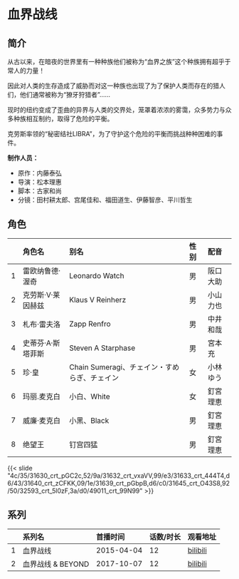 # 血界战线


## 简介

从古以来，在暗夜的世界里有一种种族他们被称为“血界之族”这个种族拥有超乎于常人的力量！

因此对人类的生存造成了威胁而对这一种族也出现了为了保护人类而存在的猎人们，他们通常被称为“獠牙狩猎者”……

现时的纽约变成了歪曲的异界与人类的交界处，笼罩着浓浓的雾霭，众多势力与众多种族相互制约，取得了危险的平衡。

克劳斯率领的“秘密结社LIBRA”，为了守护这个危险的平衡而挑战种种困难的事件。

**制作人员：**
- 原作：内藤泰弘
- 导演：松本理惠
- 脚本：古家和尚
- 分镜：田村耕太郎、宫尾佳和、福田道生、伊藤智彦、平川哲生

## 角色

|     |   角色名   |   别名  | 性别 |  配音  |
|:--- |:------  |:----      |:---  |:--   |
| 1 | 雷欧纳鲁德·渥奇 | Leonardo Watch | 男 | 阪口大助 |
| 2 | 克劳斯·V·莱因赫兹 | Klaus V Reinherz | 男 | 小山力也 |
| 3 | 札布·雷夫洛 | Zapp Renfro | 男 | 中井和哉 |
| 4 | 史蒂芬·A·斯塔菲斯 | Steven A Starphase | 男 | 宮本充 |
| 5 | 珍·皇 | Chain Sumeragi、チェイン・すめらぎ、チェイン | 女 | 小林ゆう |
| 6 | 玛丽.麦克白 | 小白、White | 女 | 釘宮理恵 |
| 7 | 威廉·麦克白 | 小黑、Black | 男 | 釘宮理恵 |
| 8 | 绝望王 | 钉宫四猛 | 男 | 釘宮理恵 |

{{< slide "4c/35/31630_crt_pGC2c,52/9a/31632_crt_vxaVV,99/e3/31633_crt_444T4,d6/43/31640_crt_zCFKK,09/1e/31639_crt_pGbpB,d6/c0/31645_crt_O43S8,92/50/32593_crt_5l0zF,3a/d0/49011_crt_99N99" >}}

## 系列

|     |   系列名   |   首播时间  | 话数/时长  | 观看地址 |
|:---  |:------    |:----      |:---       |:---  |
| 1 | 血界战线 | 2015-04-04 | 12 | [bilibili](https://www.bilibili.com/bangumi/play/ss1553)  |
| 2 | 血界战线 &amp; BEYOND | 2017-10-07 | 12 | [bilibili](https://www.bilibili.com/bangumi/play/ss6439)  |



